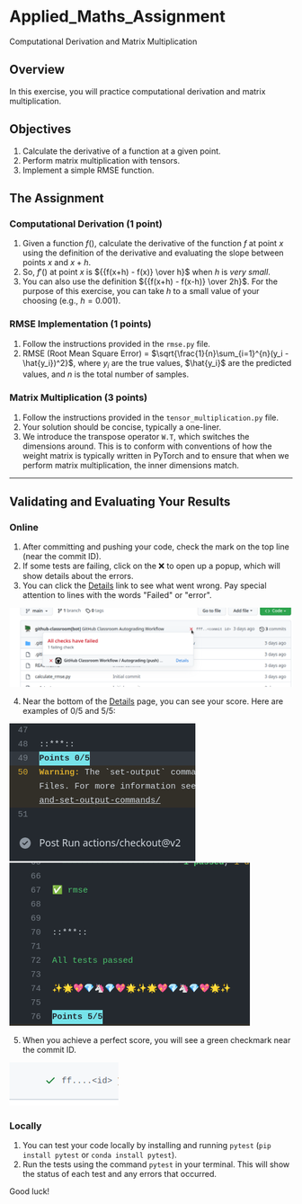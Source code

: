 # Applied_Maths_Assignment

Computational Derivation and Matrix Multiplication

## Overview
In this exercise, you will practice computational derivation and matrix multiplication.

## Objectives
1. Calculate the derivative of a function at a given point.
2. Perform matrix multiplication with tensors.
3. Implement a simple RMSE function.

## The Assignment

### Computational Derivation (1 point)
1. Given a function $f()$, calculate the derivative of the function $f$ at point $x$ using the definition of the derivative and evaluating the slope between points $x$ and $x+h$.
2. So, $f'()$ at point $x$ is ${{f(x+h) - f(x)} \over h}$ when $h$ is _very small_.
3. You can also use the definition ${{f(x+h) - f(x-h)} \over 2h}$. For the purpose of this exercise, you can take $h$ to a small value of your choosing (e.g., $h=0.001$).

### RMSE Implementation (1 points)
1. Follow the instructions provided in the `rmse.py` file.
2. RMSE (Root Mean Square Error) = $\sqrt{\frac{1}{n}\sum_{i=1}^{n}(y_i - \hat{y_i})^2}$, where $y_i$ are the true values, $\hat{y_i}$ are the predicted values, and $n$ is the total number of samples.

### Matrix Multiplication (3 points)
1. Follow the instructions provided in the `tensor_multiplication.py` file.
2. Your solution should be concise, typically a one-liner.
3. We introduce the transpose operator `W.T`, which switches the dimensions around. This is to conform with conventions of how the weight matrix is typically written in PyTorch and to ensure that when we perform matrix multiplication, the inner dimensions match.

---

## Validating and Evaluating Your Results

### Online
1. After committing and pushing your code, check the mark on the top line (near the commit ID).
2. If some tests are failing, click on the ❌ to open up a popup, which will show details about the errors.
3. You can click the [Details]() link to see what went wrong. Pay special attention to lines with the words "Failed" or "error".

![screnshot](images/details_screenshot.png)

4. Near the bottom of the [Details]() page, you can see your score. Here are examples of 0/5 and 5/5:

![score](images/score.png) ![success](images/success.png)

5. When you achieve a perfect score, you will see a green checkmark near the commit ID.

![green](images/green.png)

### Locally
1. You can test your code locally by installing and running `pytest` (`pip install pytest` or `conda install pytest`).
2. Run the tests using the command `pytest` in your terminal. This will show the status of each test and any errors that occurred.

Good luck!

